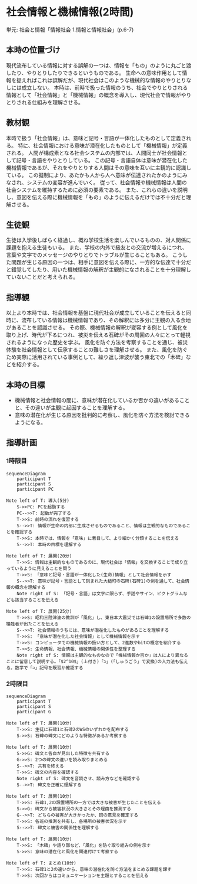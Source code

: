 # 社会情報と機械情報(2時間)
単元: 社会と情報「情報社会 1.情報と情報社会」(p.6-7)

## 本時の位置づけ
現代流布している情報に対する誤解の一つは、情報を「もの」のように丸ごと渡したり、やりとりしたりできるというものである。
生命への意味作用として情報を捉えればこれは誤解だが、現代社会はこのような機械的な情報のやりとりなしには成立しない。
本時は、前時で扱った情報のうち、社会でやりとりされる情報として「社会情報」と「機械情報」の概念を導入し、現代社会で情報がやりとりされる仕組みを理解させる。

## 教材観
本時で扱う「社会情報」は、意味と記号・言語が一体化したものとして定義される。
特に、社会情報における意味が潜在化したものとして「機械情報」が定義される。
人間が構成素となる社会システムの内部では、人間同士が社会情報として記号・言語をやりとりしている。
この記号・言語自体は意味が潜在化した機械情報であるが、それをやりとりする人間はその意味を互いに主観的に認識している。
この擬制により、あたかも人から人へ意味が伝達されたかのようにみなされ、システムの変容が進んでいく。
従って、社会情報や機械情報は人間の社会システムを維持するために必須の要素である。
また、これらの違いを説明し、意図を伝える際に機械情報を「もの」のように伝えるだけでは不十分だと理解させる。

## 生徒観
生徒は入学後しばらく経過し、概ね学校生活を楽しんでいるものの、対人関係に課題を抱える生徒もいる。
また、学校の内外で級友との交流が増えるにつれ、言葉や文字でのメッセージのやりとりでトラブルが生じることもある。
こうした問題が生じる原因の一つは、相手に意図を伝える際に、一方的な伝達で十分だと錯覚してしたり、用いた機械情報の解釈が主観的になされることを十分理解していないことだと考えられる。

## 指導観
以上より本時では、社会情報を基盤に現代社会が成立していることを伝えると同時に、流布している情報は機械情報であり、その解釈には多分に主観の入る余地があることを認識させる。
その際、機械情報の解釈が変容する例として風化を取り上げ、時代が下るにつれ、被災を伝える石碑がその周囲の人々にとって軽視されるようになった歴史を学ぶ。
風化を防ぐ方法を考察することを通じ、被災体験を社会情報として伝承することの難しさを理解させる。
また、風化を防ぐため実際に活用されている事例として、繰り返し津波が襲う東北での「木碑」などを紹介する。

## 本時の目標
- 機械情報と社会情報の間に、意味が潜在化しているか否かの違いがあることと、その違いが主観に起因することを理解する。
- 意味の潜在化が生じる原因を批判的に考察し、風化を防ぐ方法を検討できるようになる。

## 指導計画
### 1時限目
```mermaid
sequenceDiagram
	participant T
	participant S
	participant PC

Note left of T: 導入(5分)
	S->>PC: PCを起動する
	PC-->>T: 起動が完了する
	T->>S: 前時の流れを復習する
	S-->>T: 情報が生命の内部に生成させるものであること、情報は主観的なものであることを確認する
	T->>S: 本時では、情報を「意味」に着目して、より細かく分類することを伝える
	S-->>T: 本時の目標を理解する

Note left of T: 展開(20分)
	T->>S: 情報は主観的なものであるのに、現代社会は「情報」を交換することで成り立っているように見えることを問う
	T->>S: 「意味と記号・言語が一体化した(生命)情報」として社会情報を示す
	S-->>T: 意味が記号・言語として刻まれた大槌町の石碑(石碑1)の例を通して、社会情報の概念を理解する
	Note right of S: 「記号・言語」は文字に限らず、手話やサイン、ピクトグラムなども該当することを伝える

Note left of T: 展開(25分)
	T->>S: 昭和三陸津波の教訓が「風化」し、東日本大震災では石碑1の設置場所で多数の犠牲者が出たことを伝える
	S-->>T: 社会情報のうちには、意味が潜在化したものがあることを理解する
	T->>S: 「意味が潜在化した社会情報」として機械情報を示す
	T->>S: コンピュータでの機械情報の扱い方として、2進数やbitの概念を紹介する
	T->>S: 生命情報、社会情報、機械情報の関係性を整理する
	Note right of S: 情報は主観的なものなので「機械情報か否か」は人により異なることに留意して説明する。「$2^10$」(上付き)「⊃」(「しゅうごう」で変換)の入力法も伝える。数学で「⊃」記号を既習か確認する
```

### 2時限目
```mermaid
sequenceDiagram
	participant T
	participant S
	participant G

Note left of T: 展開(10分)
	T->>S: 生徒に石碑1と石碑2のWSのいずれかを配布する
	S->>S: 石碑の碑文にどのような特徴があるか考察する

Note left of T: 展開(10分)
	S->>G: 碑文と各自が見出した特徴を共有する
	G->>S: 2つの碑文の違いを読み取りまとめる
	S-->>T: 共有を終える
	T->>S: 碑文の内容を確認する
	Note right of S: 碑文を音読させ、読み方などを確認する
	S-->>T: 碑文を正確に理解する

Note left of T: 展開(10分)
	T->>S: 石碑1,2の設置場所の一方では大きな被害が生じたことを伝える
	S->>G: 碑文から被害状況の大きさとその理由を推測する
	G-->>T: どちらの被害が大きかったか、班の意見を確定する
	T->>S: 各班の推測を共有し、各場所の被害状況を示す
	S-->>T: 碑文と被害の関係性を理解する

Note left of T: 展開(10分)
	T->>S: 「木碑」や語り部など、「風化」を防ぐ取り組みの例を示す
	S->>S: 意味の潜在化と風化を関連付けて考察する

Note left of T: まとめ(10分)
	T->>S: 石碑1と2の違いから、意味の潜在化を防ぐ方法をまとめる課題を課す
	T->>S: 次回からはコミュニケーションを主題とすることを伝える
```
